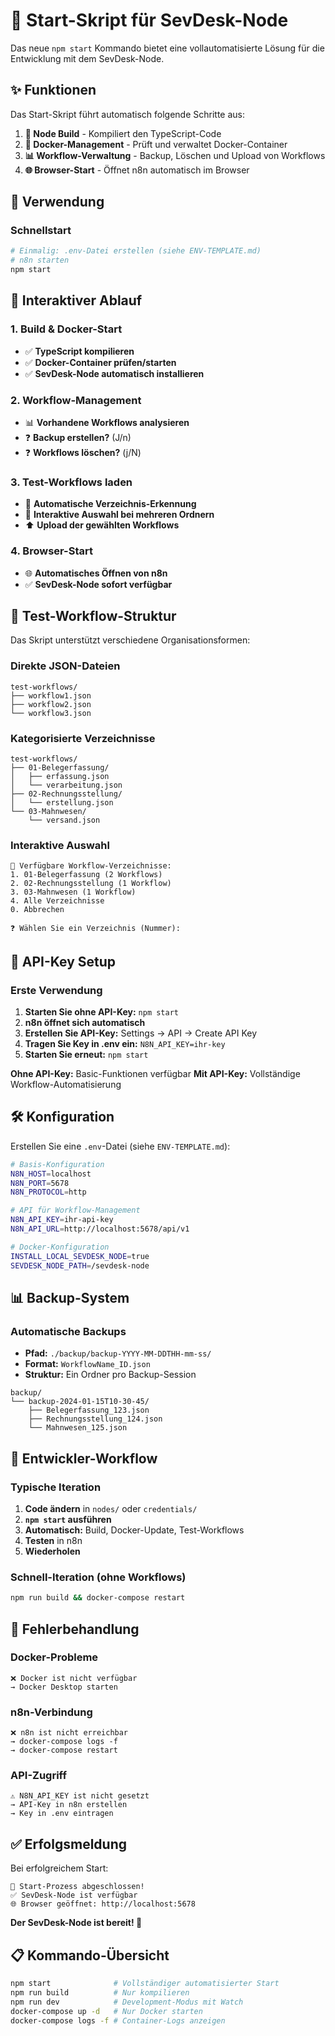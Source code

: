 # 🚀 Start-Skript für SevDesk-Node

Das neue `npm start` Kommando bietet eine vollautomatisierte Lösung für die Entwicklung mit dem SevDesk-Node.

## ✨ Funktionen

Das Start-Skript führt automatisch folgende Schritte aus:

1. **🔨 Node Build** - Kompiliert den TypeScript-Code
2. **🐳 Docker-Management** - Prüft und verwaltet Docker-Container  
3. **📊 Workflow-Verwaltung** - Backup, Löschen und Upload von Workflows
4. **🌐 Browser-Start** - Öffnet n8n automatisch im Browser

## 🎯 Verwendung

### Schnellstart

```bash
# Einmalig: .env-Datei erstellen (siehe ENV-TEMPLATE.md)
# n8n starten
npm start
```

## 🔄 Interaktiver Ablauf

### 1. Build & Docker-Start
- ✅ **TypeScript kompilieren**
- ✅ **Docker-Container prüfen/starten**
- ✅ **SevDesk-Node automatisch installieren**

### 2. Workflow-Management
- 📊 **Vorhandene Workflows analysieren**
- ❓ **Backup erstellen?** (J/n)
- ❓ **Workflows löschen?** (j/N)

### 3. Test-Workflows laden
- 📁 **Automatische Verzeichnis-Erkennung**
- 🎯 **Interaktive Auswahl bei mehreren Ordnern**
- ⬆️ **Upload der gewählten Workflows**

### 4. Browser-Start
- 🌐 **Automatisches Öffnen von n8n**
- ✅ **SevDesk-Node sofort verfügbar**

## 📁 Test-Workflow-Struktur

Das Skript unterstützt verschiedene Organisationsformen:

### Direkte JSON-Dateien
```
test-workflows/
├── workflow1.json
├── workflow2.json
└── workflow3.json
```

### Kategorisierte Verzeichnisse
```
test-workflows/
├── 01-Belegerfassung/
│   ├── erfassung.json
│   └── verarbeitung.json
├── 02-Rechnungsstellung/
│   └── erstellung.json
└── 03-Mahnwesen/
    └── versand.json
```

### Interaktive Auswahl
```
📁 Verfügbare Workflow-Verzeichnisse:
1. 01-Belegerfassung (2 Workflows)
2. 02-Rechnungsstellung (1 Workflow)
3. 03-Mahnwesen (1 Workflow)
4. Alle Verzeichnisse
0. Abbrechen

❓ Wählen Sie ein Verzeichnis (Nummer): 
```

## 🔑 API-Key Setup

### Erste Verwendung

1. **Starten Sie ohne API-Key:** `npm start`
2. **n8n öffnet sich automatisch**
3. **Erstellen Sie API-Key:** Settings → API → Create API Key
4. **Tragen Sie Key in .env ein:** `N8N_API_KEY=ihr-key`
5. **Starten Sie erneut:** `npm start`

**Ohne API-Key:** Basic-Funktionen verfügbar
**Mit API-Key:** Vollständige Workflow-Automatisierung

## 🛠️ Konfiguration

Erstellen Sie eine `.env`-Datei (siehe `ENV-TEMPLATE.md`):

```bash
# Basis-Konfiguration
N8N_HOST=localhost
N8N_PORT=5678
N8N_PROTOCOL=http

# API für Workflow-Management
N8N_API_KEY=ihr-api-key
N8N_API_URL=http://localhost:5678/api/v1

# Docker-Konfiguration  
INSTALL_LOCAL_SEVDESK_NODE=true
SEVDESK_NODE_PATH=/sevdesk-node
```

## 📊 Backup-System

### Automatische Backups
- **Pfad:** `./backup/backup-YYYY-MM-DDTHH-mm-ss/`
- **Format:** `WorkflowName_ID.json`
- **Struktur:** Ein Ordner pro Backup-Session

```
backup/
└── backup-2024-01-15T10-30-45/
    ├── Belegerfassung_123.json
    ├── Rechnungsstellung_124.json
    └── Mahnwesen_125.json
```

## 🎯 Entwickler-Workflow

### Typische Iteration
1. **Code ändern** in `nodes/` oder `credentials/`
2. **`npm start` ausführen**
3. **Automatisch:** Build, Docker-Update, Test-Workflows
4. **Testen** in n8n
5. **Wiederholen**

### Schnell-Iteration (ohne Workflows)
```bash
npm run build && docker-compose restart
```

## 🚨 Fehlerbehandlung

### Docker-Probleme
```
❌ Docker ist nicht verfügbar
→ Docker Desktop starten
```

### n8n-Verbindung
```
❌ n8n ist nicht erreichbar  
→ docker-compose logs -f
→ docker-compose restart
```

### API-Zugriff
```
⚠️ N8N_API_KEY ist nicht gesetzt
→ API-Key in n8n erstellen
→ Key in .env eintragen
```

## ✅ Erfolgsmeldung

Bei erfolgreichem Start:

```
🎉 Start-Prozess abgeschlossen!
✅ SevDesk-Node ist verfügbar  
🌐 Browser geöffnet: http://localhost:5678
```

**Der SevDesk-Node ist bereit! 🚀**

## 📋 Kommando-Übersicht

```bash
npm start              # Vollständiger automatisierter Start
npm run build          # Nur kompilieren
npm run dev            # Development-Modus mit Watch
docker-compose up -d   # Nur Docker starten
docker-compose logs -f # Container-Logs anzeigen
``` 
